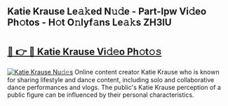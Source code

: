 ## Katie Krause Le𝚊𝚔ed N𝚞𝚍e - Part-Ipw Vi𝚍eo Ph𝚘tos - H𝚘t O𝚗lyf𝚊ns Le𝚊𝚔s ZH3lU

# <h2><a href="http://hf5dwp.feru.top/?c=Katie+Krause">🔗 👉 🔴 Katie Krause Vi𝚍𝚎o Ph𝚘t𝚘𝚜</a></h2>

[![Katie Krause Nu𝚍𝚎s](https://i.imgur.com/0TWrTi3.gif)](http://hf5dwp.feru.top/?c=Katie+Krause)
Online content creator Katie Krause who is known for sharing lifestyle and dance content, including solo and collaborative dance performances and vlogs. The public's Katie Krause perception of a public figure can be influenced by their personal characteristics. 
